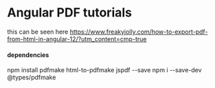 # Angular PDF tutorials


this can be seen here
https://www.freakyjolly.com/how-to-export-pdf-from-html-in-angular-12/?utm_content=cmp-true



#### dependencies
npm install pdfmake html-to-pdfmake jspdf --save
npm i --save-dev @types/pdfmake
